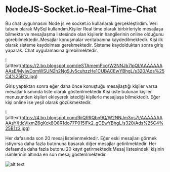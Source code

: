 # NodeJS-Socket.io-Real-Time-Chat
Bu chat uygulmasını Node js ve socket.io kullanarak gerçekleştirdim.
Veri tabanı olarak MySql kullandım.Kişiler Real time olarak birbirleriyle mesajlaşa bilmekte ve
mesajlaşma listesinde olan kişilerin hangilerinin online olduğunu görebilmektedir..Mesajlar konuşmalar 
veritabanına kaydedilmektedir. Kişi ilk olarak sisteme kaydolması gerekmektedir.
Sisteme kaydolduktan sonra giriş yaparak. Chat uygulamasına girebilmektedir.

![alttext(https://2.bp.blogspot.com/ieSTAmemPco/W2NNJb7lpQI/AAAAAAAAAsE/MyIwDomWSUN2h2NgSJv5cuhzzHe1CUBACEwYBhgL/s320/Ads%25C4%25B1z.jpg)


Giriş yaptıktan sonra eğer daha önce konuştuğu mesajlaştığı kişiler varsa mesajlar kısmında liste olarak 
gösterilmektedir.Kişi üste bulunan kişiler menusunden kişileri ekleyerek istediği kişilerle mesajlaşa bilmektedir.
Eğer kişi online ise yeşil olarak gözükmektedir.


![alttext(https://4.bp.blogspot.com/RijQRRQbn9Q/W2NNJm3os7I/AAAAAAAAAsY/ItIcVlxmZ6gKck8O8R1do77P015lFk2_gCEwYBhgL/s320/Ads%25C4%25B1z3.jpg)


Her dafasında son 20 mesaj listelenmektedir. 
Eğer eski mesajları görmek istiyorsa daha fazla butonuna basarak diğer mesajlar getirilmektedir.
Her defasında daha fazla butonu 20 kayıt getirmektedir.Mesaj listesindeki kişinin isimlerinin altında en son mesaj gösterilmektedir.

![alt text](https://4.bp.blogspot.com/-DkBhhEZ4YWc/W2NNJiuqs8I/AAAAAAAAAsU/0cm2iRB-kPMN1AOilcb-mIPmFLshsPgCwCEwYBhgL/s320/Ads%25C4%25B1z2.jpg)
